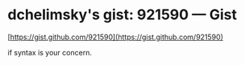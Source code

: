 <!--
id: 4637528948
link: http://tumblr.atmos.org/post/4637528948/dchelimskys-gist-921590-gist
slug: dchelimskys-gist-921590-gist
date: Fri Apr 15 2011 11:25:53 GMT-0700 (PDT)
publish: 2011-04-015
tags: 
title: dchelimsky's gist: 921590 — Gist
-->


dchelimsky's gist: 921590 — Gist
================================

[https://gist.github.com/921590](https://gist.github.com/921590)

if syntax is your concern.


